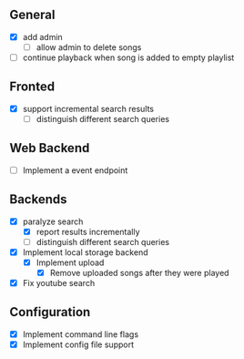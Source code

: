## General

- [X] add admin
  - [ ] allow admin to delete songs
- [ ] continue playback when song is added to empty playlist

## Fronted

- [X] support incremental search results
  - [ ] distinguish different search queries

## Web Backend

- [ ] Implement a event endpoint

## Backends

- [X] paralyze search
  - [X] report results incrementally
  - [ ] distinguish different search queries
- [X] Implement local storage backend
  - [X] Implement upload
    - [X] Remove uploaded songs after they were played
- [X] Fix youtube search

## Configuration

- [X] Implement command line flags
- [X] Implement config file support
